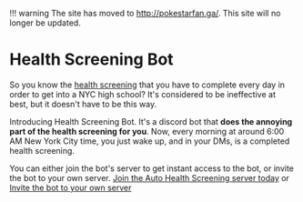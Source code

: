 !!! warning
    The site has moved to http://pokestarfan.ga/. This site will no longer be updated.

# Health Screening Bot

So you know the [health screening](https://healthscreening.schools.nyc/) that you have to complete every day in order to
get into a NYC high school? It's considered to be ineffective at best, but it doesn't have to be this way.

Introducing Health Screening Bot. It's a discord bot that **does the annoying part of the health screening for you**.
Now, every morning at around 6:00 AM New York City time, you just wake up, and in your DMs, is a completed health
screening.

You can either join the bot's server to get instant access to the bot, or invite the bot to your own
server. [Join the Auto Health Screening server today](https://discord.gg/JtkjkdJaEC)
or [Invite the bot to your own server](https://discord.com/oauth2/authorize?client_id=890001571004448800&scope=applications.commands%20bot)
